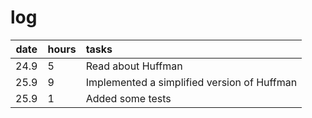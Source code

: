 # log

| date  | hours| tasks |
| :----:|:-----| :-----|
| 24.9  |  5   | Read about Huffman |
| 25.9  |  9   | Implemented a simplified version of Huffman |
| 25.9  |  1   | Added some tests |
